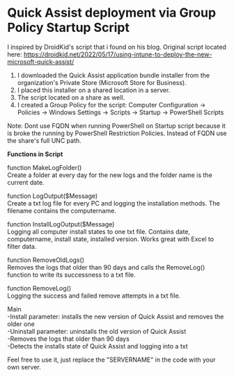 # Quick Assist deployment via Group Policy Startup Script
I inspired by DroidKid's script that i found on his blog. Original script located here: https://droidkid.net/2022/05/17/using-intune-to-deploy-the-new-microsoft-quick-assist/

1. I downloaded the Quick Assist application bundle installer from the organization's Private Store (Microsoft Store for Business). 
2. I placed this installer on a shared location in a server.
3. The script located on a share as well.
4. I created a Group Policy for the script: Computer Configuration -> Policies -> Windows Settings -> Scripts -> Startup -> PowerShell Scripts

Note: Dont use FQDN when running PowerShell on Startup script because it is broke the running by PowerShell Restriction Policies. Instead of FQDN use the share's full UNC path.


**Functions in Script**

function MakeLogFolder() \
Create a folder at every day for the new logs and the folder name is the current date.

function LogOutput($Message) \
Create a txt log file for every PC and logging the installation methods. The filename contains the computername. 

function InstallLogOutput($Message) \
Logging all computer install states to one txt file. Contains date, computername, install state, installed version. Works great with Excel to filter data.

function RemoveOldLogs() \
Removes the logs that older than 90 days and calls the RemoveLog() function to write its successness to a txt file.

function RemoveLog() \
Logging the success and failed remove attempts in a txt file.

Main \
-Install parameter: installs the new version of Quick Assist and removes the older one \
-Uninstall parameter: uninstalls the old version of Quick Assist \
-Removes the logs that older than 90 days \
-Detects the installs state of Quick Assist and logging into a txt

Feel free to use it, just replace the "SERVERNAME" in the code with your own server.
